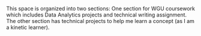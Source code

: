 This space is organized into two sections: One section for WGU coursework which includes Data Analytics projects and technical writing assignment. The other section has technical projects to help me learn a concept  (as I am a kinetic learner).
